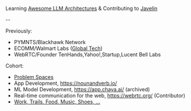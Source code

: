 Learning [Awesome LLM Architectures](https://github.com/ankumar/awesome-llm-architectures) & Contributing to [Javelin](https://www.getjavelin.io/)

--

Previously:
- PYMNTS/Blackhawk Network
- ECOMM/Walmart Labs ([Global Tech](https://tech.walmart.com/content/walmart-global-tech/en_us.html))
- WebRTC/Founder TenHands,Yahoo!,Startup,Lucent Bell Labs

Cohort:
- [Problem Spaces](https://docs.google.com/document/d/1b36vcpRMI5aIp8N2j_cVvhiv8OwDRGDxPDr2bJzcCGA/edit?usp=sharing)
- App Development, https://nounandverb.io/
- ML Model Development, https://app.chaya.ai/ (archived)
- Real-time communication for the web, https://webrtc.org/ (Contributor)
- [Work, Trails, Food, Music, Shoes, ...](https://github.com/ankumar/Fun-Stuff) 
 
<!--
**ankumar/ankumar** is a ✨ _special_ ✨ repository because its `README.md` (this file) appears on your GitHub profile.

Here are some ideas to get you started:

- 🔭 I’m currently working on ...
- 🌱 I’m currently learning ...
- 👯 I’m looking to collaborate on ...
- 🤔 I’m looking for help with ...
- 💬 Ask me about ...
- 📫 How to reach me: ...
- 😄 Pronouns: ...
- ⚡ Fun fact: ...
-->
